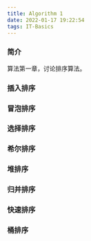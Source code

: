 ```yaml
---
title: Algorithm 1
date: 2022-01-17 19:22:54
tags: IT-Basics
---
```


### 简介
算法第一章，讨论排序算法。


### 插入排序


### 冒泡排序



### 选择排序


### 希尔排序



### 堆排序


### 归并排序



### 快速排序


### 桶排序























